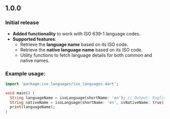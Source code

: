 ## 1.0.0

### Initial release

- **Added functionality** to work with ISO 639-1 language codes.
- **Supported features**:
    - Retrieve the **language name** based on its ISO code.
    - Retrieve the **native language name** based on its ISO code.
    - Utility functions to fetch language details for both common and native names.

### Example usage:
```dart
import 'package:iso_languages/iso_languages.dart';

void main() {
  String languageName = isoLanguage(shortName: 'en'); // Output: English
  String nativeName = isoLanguage(shortName: 'en', isNativeName: true); // Output: English (native name)
  print(languageName);
}